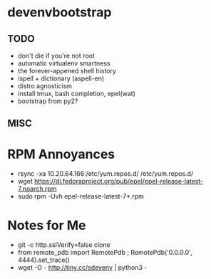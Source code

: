 # devenvbootstrap

TODO
----

* don't die if you're not root
* automatic virtualenv smartness
* the forever-appened shell history
* ispell + dictionary  (aspell-en)
* distro agnosticism
* install tmux, bash completion, epel(wat)
* bootstrap from py2?

MISC
----

RPM Annoyances
==============

* rsync -xa 10.20.64.166:/etc/yum.repos.d/ /etc/yum.repos.d/
* wget https://dl.fedoraproject.org/pub/epel/epel-release-latest-7.noarch.rpm
* sudo rpm -Uvh epel-release-latest-7*.rpm

Notes for Me
============

* git -c http.sslVerify=false clone
* from remote_pdb import RemotePdb ; RemotePdb('0.0.0.0', 4444).set_trace()
* wget -O - http://tiny.cc/sdevenv | python3 -
